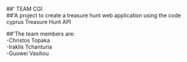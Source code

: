 ##' TEAM CGI<br>
##'A project to create a treasure hunt web application using the code cyprus Treasure Hunt API

##'The team members are:<br>
-Christos Topaka<br>
-Iraklis Tchanturia<br>
-Guowei Vasiliou<br>
